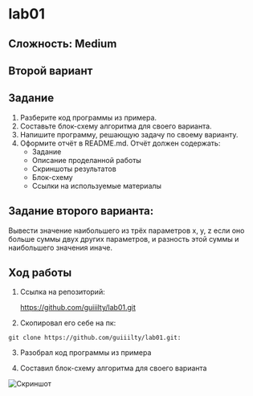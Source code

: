 # lab01

## Сложность: Medium
## Второй вариант
## Задание

1. Разберите код программы из примера.
2. Составьте блок-схему алгоритма для своего варианта.
3. Напишите программу, решающую задачу по своему варианту.
4. Оформите отчёт в README.md. Отчёт должен содержать:
   * Задание
   * Описание проделанной работы
   * Скриншоты результатов
   * Блок-схему
   * Ссылки на используемые материалы

## Задание второго варианта:

Вывести значение наибольшего из трёх параметров x, y, z если оно больше суммы двух других параметров, и разность этой суммы и наибольшего значения иначе.

## Ход работы

1. Ссылка на репозиторий: 

    https://github.com/guiiilty/lab01.git

2. Скопировал его себе на пк:

```shell 
git clone https://github.com/guiiilty/lab01.git:
```

3. Разобрал код программы из примера

4. Составил блок-схему алгоритма для своего варианта

![Скриншот](блоxсхема.png "блоксхема")



